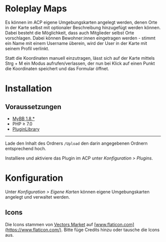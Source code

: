 # Roleplay Maps

Es können im ACP eigene Umgebungskarten angelegt werden, denen Orte in der Karte selbst mit optionaler Beschreibung hinzugefügt werden können. Dabei besteht die Möglichkeit, dass auch Mitglieder selbst Orte vorschlagen. Dabei können Bewohner:innen eingetragen werden - stimmt ein Name mit einem Username überein, wird der User in der Karte mit seinem Profil verlinkt.

Statt die Koordinaten manuell einzutragen, lässt sich auf der Karte mittels Strg + M ein Modus aufrufen/verlassen, der nun bei Klick auf einen Punkt die Koordinaten speichert und das Formular öffnet.

# Installation

## Voraussetzungen

* [MyBB 1.8.*](https://www.mybb.de/downloads/)
* PHP ≥ 7.0
* [PluginLibrary](https://github.com/frostschutz/MyBB-PluginLibrary)
___

Lade den Inhalt des Ordners `/Upload` den darin angegebenen Ordnern entsprechend hoch.

Installiere und aktiviere das Plugin im ACP unter *Konfiguration > Plugins*.

# Konfiguration

Unter *Konfiguration > Eigene Karten* können eigene Umgebungskarten angelegt und verwaltet werden.

## Icons

Die Icons stammen von [Vectors Market](https://www.flaticon.com/authors/vectors-market) auf [www.flaticon.com](https://www.flaticon.com/). Bitte füge Credits hinzu oder tausche die Icons aus.
